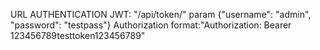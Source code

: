 URL AUTHENTICATION JWT: "/api/token/" param {"username": "admin", "password": "testpass"}
Authorization format:"Authorization: Bearer 123456789testtoken123456789" 
